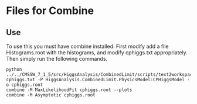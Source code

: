 # Files for Combine

## Use

To use this you must have combine installed. First modify add a file Histograms.root with the histograms, and modify cphiggs.txt appropriately. Then simply run the following commands.
```
python ../../CMSSW_7_1_5/src/HiggsAnalysis/CombinedLimit/scripts/text2workspace.py cphiggs.txt -P HiggsAnalysis.CombinedLimit.PhysicsModel:CPHiggsModel -o cphiggs.root
combine -M MaxLikelihoodFit cphiggs.root --plots
combine -M Asymptotic cphiggs.root
```
